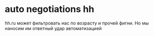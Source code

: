 # auto negotiations hh
hh.ru может фильтровать нас по возрасту и прочей фигни. 
Но мы наносим им ответный удар автоматизацией